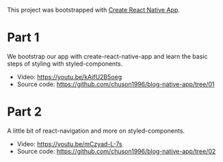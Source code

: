 This project was bootstrapped with [Create React Native App](https://github.com/react-community/create-react-native-app).

# Part 1
We bootstrap our app with create-react-native-app and learn the basic steps of styling with styled-components.

* Video: https://youtu.be/kAifU2B5oeg
* Source code: https://github.com/chuson1996/blog-native-app/tree/01

# Part 2
A little bit of react-navigation and more on styled-components.

* Video: https://youtu.be/mCzyad-L-7s
* Source code: https://github.com/chuson1996/blog-native-app/tree/02
